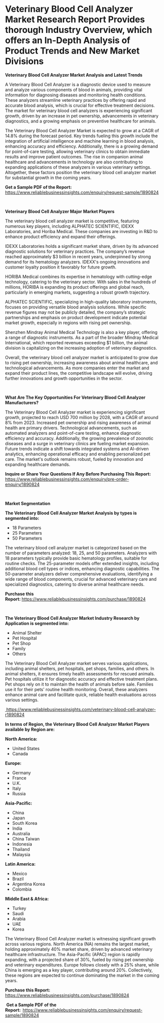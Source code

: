 <p><h1>Veterinary Blood Cell Analyzer Market Research Report Provides thorough Industry Overview, which offers an In-Depth Analysis of Product Trends and New Market Divisions</h1></p><p><strong>Veterinary Blood Cell Analyzer Market Analysis and Latest Trends</strong></p>
<p><p>A Veterinary Blood Cell Analyzer is a diagnostic device used to measure and analyze various components of blood in animals, providing vital information for diagnosing diseases and monitoring health conditions. These analyzers streamline veterinary practices by offering rapid and accurate blood analysis, which is crucial for effective treatment decisions. The market for veterinary blood cell analyzers is experiencing significant growth, driven by an increase in pet ownership, advancements in veterinary diagnostics, and a growing emphasis on preventive healthcare for animals.</p><p>The Veterinary Blood Cell Analyzer Market is expected to grow at a CAGR of 14.8% during the forecast period. Key trends fueling this growth include the integration of artificial intelligence and machine learning in blood analysis, enhancing accuracy and efficiency. Additionally, there is a growing demand for point-of-care testing, allowing veterinary clinics to obtain immediate results and improve patient outcomes. The rise in companion animal healthcare and advancements in technology are also contributing to expanding applications of these analyzers in various veterinary settings. Altogether, these factors position the veterinary blood cell analyzer market for substantial growth in the coming years.</p></p>
<p><strong>Get a Sample PDF of the Report:&nbsp;</strong> <a href="https://www.reliablebusinessinsights.com/enquiry/request-sample/1890824?utm_campaign=2747&utm_medium=2&utm_source=Github&utm_content=ia&utm_term=14042025&utm_id=veterinary-blood-cell-analyzer">https://www.reliablebusinessinsights.com/enquiry/request-sample/1890824</a></p>
<p>&nbsp;</p>
<p><strong>Veterinary Blood Cell Analyzer Major Market Players</strong></p>
<p><p>The veterinary blood cell analyzer market is competitive, featuring numerous key players, including ALPHATEC SCIENTIFIC, IDEXX Laboratories, and Horiba Medical. These companies are investing in R&D to enhance product efficiency and expand their offerings.</p><p>IDEXX Laboratories holds a significant market share, driven by its advanced diagnostic solutions for veterinary practices. The company’s revenue reached approximately $3 billion in recent years, underpinned by strong demand for its hematology analyzers. IDEXX's ongoing innovations and customer loyalty position it favorably for future growth.</p><p>HORIBA Medical combines its expertise in hematology with cutting-edge technology, catering to the veterinary sector. With sales in the hundreds of millions, HORIBA is expanding its product offerings and global reach, particularly in emerging markets, suggesting a robust growth trajectory.</p><p>ALPHATEC SCIENTIFIC, specializing in high-quality laboratory instruments, focuses on providing versatile blood analysis solutions. While specific revenue figures may not be publicly detailed, the company’s strategic partnerships and emphasis on product development indicate potential market growth, especially in regions with rising pet ownership.</p><p>Shenzhen Mindray Animal Medical Technology is also a key player, offering a range of diagnostic instruments. As a part of the broader Mindray Medical International, which reported revenues exceeding $1 billion, the animal division is capitalizing on the increasing adoption of veterinary diagnostics.</p><p>Overall, the veterinary blood cell analyzer market is anticipated to grow due to rising pet ownership, increasing awareness about animal healthcare, and technological advancements. As more companies enter the market and expand their product lines, the competitive landscape will evolve, driving further innovations and growth opportunities in the sector.</p></p>
<p>&nbsp;</p>
<p><strong>What Are The Key Opportunities For Veterinary Blood Cell Analyzer Manufacturers?</strong></p>
<p><p>The Veterinary Blood Cell Analyzer market is experiencing significant growth, projected to reach USD 700 million by 2028, with a CAGR of around 8% from 2023. Increased pet ownership and rising awareness of animal health are primary drivers. Technological advancements, such as automated analyzers and point-of-care testing, enhance diagnostic efficiency and accuracy. Additionally, the growing prevalence of zoonotic diseases and a surge in veterinary clinics are fueling market expansion. Future trends indicate a shift towards integrated systems and AI-driven analytics, enhancing operational efficacy and enabling personalized pet care. The market's outlook remains robust, fueled by innovation and expanding healthcare demands.</p></p>
<p><strong>Inquire or Share Your Questions If Any Before Purchasing This Report:</strong> <a href="https://www.reliablebusinessinsights.com/enquiry/pre-order-enquiry/1890824?utm_campaign=2747&utm_medium=2&utm_source=Github&utm_content=ia&utm_term=14042025&utm_id=veterinary-blood-cell-analyzer">https://www.reliablebusinessinsights.com/enquiry/pre-order-enquiry/1890824</a></p>
<p>&nbsp;</p>
<p><strong>Market Segmentation</strong></p>
<p><strong>The Veterinary Blood Cell Analyzer Market Analysis by types is segmented into:</strong></p>
<p><ul><li>18 Parameters</li><li>25 Parameters</li><li>50 Parameters</li></ul></p>
<p><p>The veterinary blood cell analyzer market is categorized based on the number of parameters analyzed: 18, 25, and 50 parameters. Analyzers with 18 parameters typically provide basic hematology profiles, suitable for routine checks. The 25-parameter models offer extended insights, including additional blood cell types or indices, enhancing diagnostic capabilities. The 50-parameter analyzers deliver comprehensive evaluations, identifying a wide range of blood components, crucial for advanced veterinary care and specialized diagnostics, catering to diverse animal healthcare needs.</p></p>
<p><strong>Purchase this Report:&nbsp;</strong><a href="https://www.reliablebusinessinsights.com/purchase/1890824?utm_campaign=2747&utm_medium=2&utm_source=Github&utm_content=ia&utm_term=14042025&utm_id=veterinary-blood-cell-analyzer">https://www.reliablebusinessinsights.com/purchase/1890824</a></p>
<p>&nbsp;</p>
<p><strong>The Veterinary Blood Cell Analyzer Market Industry Research by Application is segmented into:</strong></p>
<p><ul><li>Animal Shelter</li><li>Pet Hospital</li><li>Pet Shop</li><li>Family</li><li>Others</li></ul></p>
<p><p>The Veterinary Blood Cell Analyzer market serves various applications, including animal shelters, pet hospitals, pet shops, families, and others. In animal shelters, it ensures timely health assessments for rescued animals. Pet hospitals utilize it for diagnostic accuracy and effective treatment plans. Pet shops rely on it to maintain the health of animals before sale. Families use it for their pets' routine health monitoring. Overall, these analyzers enhance animal care and facilitate quick, reliable health evaluations across various settings.</p></p>
<p><a href="https://www.reliablebusinessinsights.com/veterinary-blood-cell-analyzer-r1890824?utm_campaign=2747&utm_medium=2&utm_source=Github&utm_content=ia&utm_term=14042025&utm_id=veterinary-blood-cell-analyzer">&nbsp;https://www.reliablebusinessinsights.com/veterinary-blood-cell-analyzer-r1890824</a></p>
<p><strong>In terms of Region, the Veterinary Blood Cell Analyzer Market Players available by Region are:</strong></p>
<p>
    <p> <strong> North America: </strong>
        <ul>
            <li>United States</li>
            <li>Canada</li>
        </ul>
        </p> 
    <p> <strong> Europe: </strong>
        <ul>
            <li>Germany</li>
            <li>France</li>
            <li>U.K.</li>
            <li>Italy</li>
            <li>Russia</li>
        </ul>
        </p> 
    <p> <strong> Asia-Pacific: </strong>
        <ul>
            <li>China</li>
            <li>Japan</li>
            <li>South Korea</li>
            <li>India</li>
            <li>Australia</li>
            <li>China Taiwan</li>
            <li>Indonesia</li>
            <li>Thailand</li>
            <li>Malaysia</li>
        </ul>
        </p> 
    <p> <strong> Latin America: </strong>
        <ul>
            <li>Mexico</li>
            <li>Brazil</li>
            <li>Argentina Korea</li>
            <li>Colombia</li>
        </ul>
        </p> 
    <p> <strong> Middle East & Africa: </strong>
        <ul>
            <li>Turkey</li>
            <li>Saudi</li>
            <li>Arabia</li>
            <li>UAE</li>
            <li>Korea</li>
        </ul>
    </p>
    </p>
<p><p>The Veterinary Blood Cell Analyzer market is witnessing significant growth across various regions. North America (NA) remains the largest market, holding approximately 40% market share, driven by advanced veterinary healthcare infrastructure. The Asia-Pacific (APAC) region is rapidly expanding, with a projected share of 30%, fueled by rising pet ownership and veterinary expenditures. Europe follows closely with a 25% share, while China is emerging as a key player, contributing around 20%. Collectively, these regions are expected to continue dominating the market in the coming years.</p></p>
<p><strong>Purchase this Report: </strong><a href="https://www.reliablebusinessinsights.com/purchase/1890824?utm_campaign=2747&utm_medium=2&utm_source=Github&utm_content=ia&utm_term=14042025&utm_id=veterinary-blood-cell-analyzer">https://www.reliablebusinessinsights.com/purchase/1890824</a></p>
<p>&nbsp;<strong>Get a Sample PDF of the Report:&nbsp;&nbsp;</strong><a href="https://www.reliablebusinessinsights.com/enquiry/request-sample/1890824?utm_campaign=2747&utm_medium=2&utm_source=Github&utm_content=ia&utm_term=14042025&utm_id=veterinary-blood-cell-analyzer">https://www.reliablebusinessinsights.com/enquiry/request-sample/1890824</a></p>
<p><strong></strong></p>
<p><p></p><p></p><p></p></p>